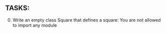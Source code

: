 ## TASKS:
0. Write an empty class Square that defines a square:
        You are not allowed to import any module

